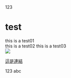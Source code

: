 123
# test

this is a test01 <br>
this is a test02
this is a test03 <br>
![](https://avatars.slack-edge.com/2020-11-25/1527503386626_319578f21381f9641cd8_512.png)


[這是連結](https://github.com/superrrpikachu/test01/blob/main/README.md)

123
abc
